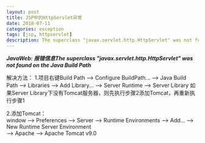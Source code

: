 ```yaml
---
layout: post
title: JSP中的HttpServlet异常
date: 2018-07-11
categories: exception
tags: [jsp, httpservlet]
description: The superclass "javax.servlet.http.HttpServlet" was not found on the Java Build Path
---
```


***JavaWeb: 报错信息The superclass "javax.servlet.http.HttpServlet" was not found on the Java Build Path***

解决方法：
1.项目右键Build Path --> Configure BuildPath... --> Java Build Path --> Libraries --> Add Library... 
    --> Server Runtime --> Server Library
  如果Server Library下没有Tomcat服务器，则先执行步骤2添加Tomcat，再重新执行步骤1
  
2.添加Tomcat：  
    window --> Preferences --> Server --> Runtime Environments --> Add... --> New Runtime Server Environment  
     --> Apache --> Apache Tomcat v9.0 
       